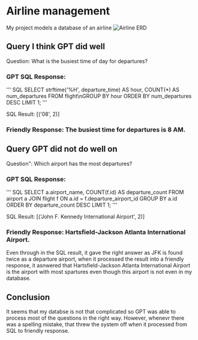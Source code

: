 # Airline management
My project models a database of an airline
![Airline ERD](https://github.com/user-attachments/assets/1d1747b5-8b8c-4cf6-8fb2-8ae8d7968f32)

## Query I think GPT did well

Question: What is the busiest time of day for departures?

### GPT SQL Response:

''' SQL SELECT strftime('%H', departure_time) AS hour, COUNT(*) AS num_departures
FROM flight\nGROUP BY hour
ORDER BY num_departures DESC
LIMIT 1; '''

SQL Result: [('08', 2)]
### Friendly Response: The busiest time for departures is 8 AM.

## Query GPT did not do well on

Question": Which airport has the most departures?

### GPT SQL Response:

''' SQL SELECT a.airport_name, COUNT(f.id) AS departure_count
FROM airport a
JOIN flight f ON a.id = f.departure_airport_id
GROUP BY a.id
ORDER BY departure_count DESC
LIMIT 1; '''

SQL Result: [('John F. Kennedy International Airport', 2)]
### Friendly Response: Hartsfield-Jackson Atlanta International Airport.

Even through in the SQL result, it gave the right answer as JFK is found twice as a departure airport, when it processed the result into a friendly response, it asnwered that Hartsfield-Jackson Atlanta International Airport is the airport with most spartures even though this airport is not even in my database.

## Conclusion
It seems that my databse is not that complicated so GPT was able to process most of the questions in the right way. However, whenevr there was a spelling mistake, that threw the system off when it processed from SQL to friendly response.
